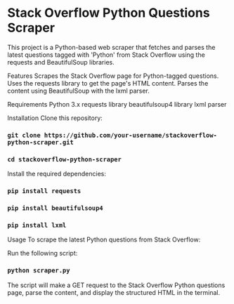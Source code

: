 # Stack Overflow Python Questions Scraper
This project is a Python-based web scraper that fetches and parses the latest questions tagged with 'Python' from Stack Overflow using the requests and BeautifulSoup libraries.

Features
Scrapes the Stack Overflow page for Python-tagged questions.
Uses the requests library to get the page's HTML content.
Parses the content using BeautifulSoup with the lxml parser.

Requirements
Python 3.x
requests library
beautifulsoup4 library
lxml parser

Installation
Clone this repository:
### `git clone https://github.com/your-username/stackoverflow-python-scraper.git`
### `cd stackoverflow-python-scraper`

Install the required dependencies:
### `pip install requests`
### `pip install beautifulsoup4`
### `pip install lxml`


Usage
To scrape the latest Python questions from Stack Overflow:

Run the following script:
### `python scraper.py`


The script will make a GET request to the Stack Overflow Python questions page, parse the content, and display the structured HTML in the terminal.




